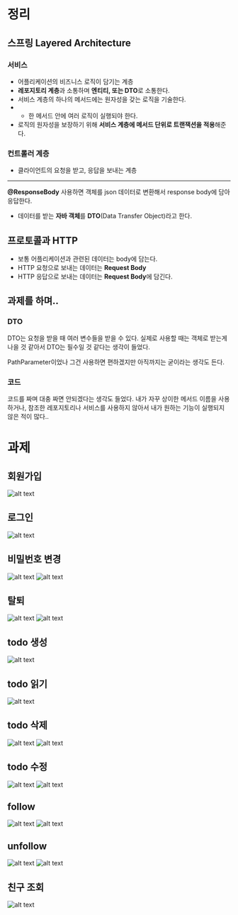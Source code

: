 # 정리
## 스프링 Layered Architecture
### 서비스
- 어플리케이션의 비즈니스 로직이 담기는 계층
- **레포지토리 계층**과 소통하며 **엔티티, 또는 DTO**로 소통한다.
- 서비스 계층의 하나의 메서드에는 원자성을 갖는 로직을 기술한다.
- - 한 메서드 안에 여러 로직이 실행되야 한다.
- 로직의 원자성을 보장하기 위해 **서비스 계층에 메서드 단위로 트랜잭션을 적용**해준다.
### 컨트롤러 계층
- 클라이언트의 요청을 받고, 응답을 보내는 계층
---
**@ResponseBody** 사용하면 객체를 json 데이터로 변환해서 response body에 담아 응답한다.
- 데이터를 받는 **자바 객체**를 **DTO**(Data Transfer Object)라고 한다.


## 프로토콜과 HTTP
- 보통 어플리케이션과 관련된 데이터는 body에 담는다.
- HTTP 요청으로 보내는 데이터는 **Request Body**
- HTTP 응답으로 보내는 데이터는 **Request Body**에 담긴다.

## 과제를 하며..
### DTO
DTO는 요청을 받을 때 여러 변수들을 받을 수 있다.
실제로 사용할 때는 객체로 받는게 나을 것 같아서 DTO는 필수일 것 같다는 생각이 들었다.

PathParameter이었나 그건 사용하면 편하겠지만 아직까지는 굳이라는 생각도 든다.
### 코드
코드를 짜며 대충 짜면 안되겠다는 생각도 들었다.
내가 자꾸 상이한 메서드 이름을 사용하거나, 참조한 레포지토리나 서비스를 사용하지 않아서 내가 원하는 기능이 실행되지 않은 적이 많다..
# 과제
## 회원가입
![alt text](image.png)
## 로그인
![alt text](image-1.png)
## 비밀번호 변경
![alt text](image-2.png)
![alt text](image-3.png)
## 탈퇴
![alt text](image-4.png)
![alt text](image-5.png)
## todo 생성
![alt text](image-6.png)
## todo 읽기
![alt text](image-7.png)
## todo 삭제
![alt text](image-8.png)
![alt text](image-9.png)
## todo 수정
![alt text](image-10.png)
![alt text](image-11.png)
## follow
![alt text](image-12.png)
![alt text](image-13.png)
## unfollow
![alt text](image-14.png)
![alt text](image-15.png)
## 친구 조회
![alt text](image-16.png)
